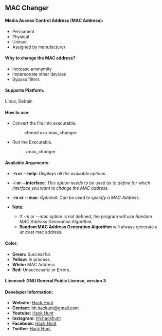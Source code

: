 ## MAC Changer 

#### Media Access Control Address (MAC Address):
 - Permanent
 - Physical
 - Unique
 - Assigned by manufacturer

#### Why to change the MAC address?
- Increase anonymity
- Impersonate other devices
- Bypass filters

#### Supports Platform:
Linux, Debain

#### How to use:
- Convert the file into executable.
    > **chmod u+x mac_changer**
- Run the Executable.
    > **./mac_changer** 

#### Available Arguments:
- **-h or --help:** *Displays all the available options.*
- **-i or --interface**: *This option needs to be used as to 
define for which interface you want to change the MAC address.*
- **-m or --mac:** *Optional. Can be used to specify a MAC Address.*

- **Note:** 
    - If *-m* or *--mac* option is not defined, the program will use 
    *Random MAC Address Generation Algorithm*. 
    - **Random MAC Address Generation Algorithm** will always generate a unicast mac address.

#### Color:
- **Green:** Successful.
- **Yellow:** In process.
- **White:** MAC Address.
- **Red:** Unsuccessful or Errors. 

#### Licensed: GNU General Public License, version 3

#### Developer Information:
- **Website:** [Hack Hunt](https://hack-hunt.blogspot.com/)
- **Contact:** hh.hackunt@gmail.com
- **Youtube:** [Hack Hunt](https://youtube.com/hackhunt) 
- **Instagram:** [hh.hackhunt](https://www.instagram.com/hh.hackhunt/)
- **Facebook:** [Hack Hunt](https://www.facebook.com/hh.hackhunt/)
- **Twitter:** [Hack Hunt](https://twitter.com/hh_hackhunt/)
